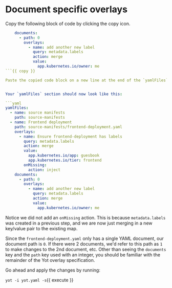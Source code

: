 # Document specific overlays

Copy the following block of code by clicking the copy icon.

```yaml
    documents:
      - path: 0
        overlays:
          - name: add another new label
            query: metadata.labels
            action: merge
            value:
              app.kubernetes.io/owner: me
```{{ copy }}

Paste the copied code block on a new line at the end of the `yamlFiles` section of yot.yaml.


Your `yamlFiles` section should now look like this:

```yaml
yamlFiles:
  - name: source manifests
    path: source-manifests
  - name: Frontend deployment
    path: source-manifests/frontend-deployment.yaml
    overlays:
      - name: Ensure frontend-deployment has labels
        query: metadata.labels
        action: merge
        value:
          app.kubernetes.io/app: guesbook
          app.kubernetes.io/tier: frontend
        onMissing:
          action: inject
    documents:
      - path: 0
        overlays:
          - name: add another new label
            query: metadata.labels
            action: merge
            value:
              app.kubernetes.io/owner: me
```

Notice we did not add an `onMissing` action.  This is because `metadata.labels` was created in a previous step, and we are now just merging in a new key/value pair to the existing map.

Since the `frontend-deployment.yaml` only has a single YAML document, our document path is `0`.  If there were 2 documents, we'd refer to this path as `1` to make changes to the 2nd document, etc.  Other than seeing the `documents` key and the `path` key used with an integer, you should be familiar with the remainder of the Yot overlay specification.

Go ahead and apply the changes by running:

`yot -i yot.yaml -s`{{ execute }}